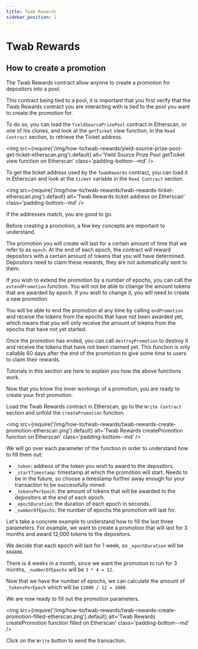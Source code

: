 ```yaml
---
title: Twab Rewards
sidebar_position: 1
---
```


# Twab Rewards

## How to create a promotion

The Twab Rewards contract allow anyone to create a promotion for depositors into a pool.

This contract being tied to a pool, it is important that you first verify that the Twab Rewards contract you are interacting with is tied to the pool you want to create the promotion for.

To do so, you can load the `YieldSourcePrizePool` contract in Etherscan, or one of his clones, and look at the `getTicket` view function, in the `Read Contract` section, to retrieve the Ticket address.

<img
  src={require('/img/how-to/twab-rewards/yield-source-prize-pool-get-ticket-etherscan.png').default}
  alt='Yield Source Prize Pool getTicket view function on Etherscan'
  class='padding-bottom--md'
/>

To get the ticket address used by the `TwabRewards` contract, you can load it in Etherscan and look at the `ticket` variable in the `Read Contract` section.

<img
  src={require('/img/how-to/twab-rewards/twab-rewards-ticket-etherscan.png').default}
  alt='Twab Rewards ticket address on Etherscan'
  class='padding-bottom--md'
/>

If the addresses match, you are good to go.

Before creating a promotion, a few key concepts are important to understand.

The promotion you will create will last for a certain amount of time that we refer to as `epoch`.
At the end of each epoch, the contract will reward depositors with a certain amount of tokens that you will have determined.
Depositors need to claim these rewards, they are not automatically sent to them.

If you wish to extend the promotion by a number of epochs, you can call the `extendPromotion` function.
You will not be able to change the amount tokens that are awarded by epoch. If you wish to change it, you will need to create a new promotion.

You will be able to end the promotion at any time by calling `endPromotion` and receive the tokens from the epochs that have not been awarded yet, which means that you will only receive the amount of tokens from the epochs that have not yet started.

Once the promotion has ended, you can call `destroyPromotion` to destroy it and receive the tokens that have not been claimed yet.
This function is only callable 60 days after the end of the promotion to give some time to users to claim their rewards.

Tutorials in this section are here to explain you how the above functions work.

Now that you know the inner workings of a promotion, you are ready to create your first promotion.

Load the Twab Rewards contract in Etherscan, go to the `Write Contract` section and unfold the `createPromotion` function.

<img
  src={require('/img/how-to/twab-rewards/twab-rewards-create-promotion-etherscan.png').default}
  alt='Twab Rewards createPromotion function on Etherscan'
  class='padding-bottom--md'
/>

We will go over each parameter of the function in order to understand how to fill them out:
- `_token`: address of the token you wish to award to the depositors.
- `_startTimestamp`: timestamp at which the promotion will start. Needs to be in the future, so choose a timestamp further away enough for your transaction to be successfully mined.
- `_tokensPerEpoch`: the amount of tokens that will be awarded to the depositors at the end of each epoch.
- `_epochDuration`: the duration of each epoch in seconds.
- `_numberOfEpochs`: the number of epochs the promotion will last for.

Let's take a concrete example to understand how to fill the last three parameters.
For example, we want to create a promotion that will last for 3 months and award 12,000 tokens to the depositors.

We decide that each epoch will last for 1 week, so `_epochDuration` will be `604800`.

There is 4 weeks in a month, since we want the promotion to run for 3 months, `_numberOfEpochs` will be `3 * 4 = 12`.

Now that we have the number of epochs, we can calculate the amount of `_tokensPerEpoch` which will be `12000 / 12 = 1000`.

We are now ready to fill out the promotion parameters.

<img
  src={require('/img/how-to/twab-rewards/twab-rewards-create-promotion-filled-etherscan.png').default}
  alt='Twab Rewards createPromotion function filled on Etherscan'
  class='padding-bottom--md'
/>

Click on the `Write` button to send the transaction.
